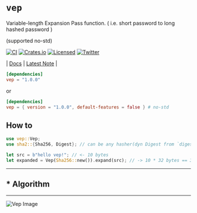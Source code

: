 # **`vep`**

Variable-length Expansion Pass function. ( i.e. short password to long hashed password )

(supported no-std)  

[![CI][ci-badge]][ci-url]
[![Crates.io][crates-badge]][crates-url]
[![Licensed][license-badge]][license-url]
[![Twitter][twitter-badge]][twitter-url]

[ci-badge]: https://github.com/just-do-halee/vep/actions/workflows/ci.yml/badge.svg
[crates-badge]: https://img.shields.io/crates/v/vep.svg?labelColor=383636
[license-badge]: https://img.shields.io/crates/l/vep?labelColor=383636
[twitter-badge]: https://img.shields.io/twitter/follow/do_halee?style=flat&logo=twitter&color=4a4646&labelColor=333131&label=just-do-halee

[ci-url]: https://github.com/just-do-halee/vep/actions
[twitter-url]: https://twitter.com/do_halee
[crates-url]: https://crates.io/crates/vep
[license-url]: https://github.com/just-do-halee/vep
| [Docs](https://docs.rs/vep) | [Latest Note](https://github.com/just-do-halee/vep/blob/main/CHANGELOG.md) |

```toml
[dependencies]
vep = "1.0.0"
```

or

```toml
[dependencies]
vep = { version = "1.0.0", default-features = false } # no-std
```

## How to

```rust
use vep::Vep;
use sha2::{Sha256, Digest}; // can be any hasher(dyn Digest from `digest` crate)

let src = b"hello vep!"; // <- 10 bytes
let expanded = Vep(Sha256::new()).expand(src); // -> 10 * 32 bytes == 320 bytes
```
---
## * Algorithm
---
![Vep Image](https://i.ibb.co/kGnwXXf/vep.png)